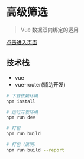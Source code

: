 # 高级筛选

> Vue 数据双向绑定的运用

[点击进入页面](https://gaga-change.github.io/vue-advanced-query)


## 技术栈

* vue
* vue-router(辅助开发)

``` bash
# 下载依赖环境
npm install

# 运行开发环境
npm run dev

# 打包
npm run build

# 打包（说明）
npm run build --report
```

